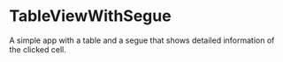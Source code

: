 # TableViewWithSegue
A simple app with a table and a segue that shows detailed information of the clicked cell.

